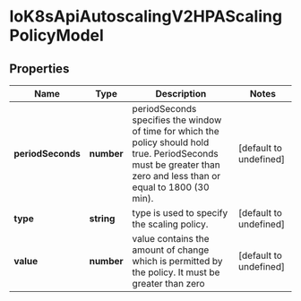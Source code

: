 # IoK8sApiAutoscalingV2HPAScalingPolicyModel

## Properties

Name | Type | Description | Notes
------------ | ------------- | ------------- | -------------
**periodSeconds** | **number** | periodSeconds specifies the window of time for which the policy should hold true. PeriodSeconds must be greater than zero and less than or equal to 1800 (30 min). | [default to undefined]
**type** | **string** | type is used to specify the scaling policy. | [default to undefined]
**value** | **number** | value contains the amount of change which is permitted by the policy. It must be greater than zero | [default to undefined]


